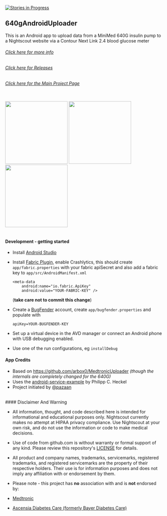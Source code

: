 [![Stories in Progress](https://badge.waffle.io/pazaan/640gAndroidUploader.svg?label=in%20progress&title=In%20Progress)](http://waffle.io/pazaan/640gAndroidUploader)

## 640gAndroidUploader

This is an Android app to upload data from a MiniMed 640G insulin pump to a Nightscout website via a Contour Next Link 2.4 blood glucose meter

###### [Click here for more info](https://github.com/pazaan/640gAndroidUploader/wiki)
###### [Click here for Releases](https://github.com/pazaan/640gAndroidUploader/releases)
###### [Click here for the Main Project Page](http://pazaan.github.io/640gAndroidUploader/)

<br/>
<a target="blank" href="https://raw.githubusercontent.com/wiki/pazaan/640gAndroidUploader/images/kit-showing-app.jpg"><img src="https://raw.githubusercontent.com/wiki/pazaan/640gAndroidUploader/images/kit-showing-app.jpg" width="200"></a>
<a target="blank" href="https://raw.githubusercontent.com/wiki/pazaan/640gAndroidUploader/images/kit-in-case-1.jpg"><img src="https://raw.githubusercontent.com/wiki/pazaan/640gAndroidUploader/images/kit-in-case-1.jpg" width="200"></a>
<a target="blank" href="https://raw.githubusercontent.com/wiki/pazaan/640gAndroidUploader/images/kit-in-case-2.jpg"><img src="https://raw.githubusercontent.com/wiki/pazaan/640gAndroidUploader/images/kit-in-case-2.jpg" width="200"></a>
<br/><br/>

#### Development - getting started

 - Install [Android Studio](https://developer.android.com/studio/index.html)
 - Install [Fabric Plugin](https://fabric.io), enable Crashlytics, this should create `app/fabric.properties` with your fabric apiSecret and also add a fabric key to `app/src/AndroidManifest.xml`

   ```
   <meta-data
       android:name="io.fabric.ApiKey"
       android:value="YOUR-FABRIC-KEY" />
   ```

   (**take care not to commit this change**)
 - Create a [BugFender](https://app.bugfender.com) account, create `app/bugfender.properties` and populate with

   ```
   apiKey=YOUR-BUGFENDER-KEY
   ```
 - Set up a virtual device in the AVD manager or connect an Android phone with USB debugging enabled.

 - Use one of the run configurations, eg `installDebug`
 
#### App Credits
* Based on https://github.com/arbox0/MedtronicUploader *(though the internals are completely changed for the 640G)*
* Uses the [android-service-example](https://code.launchpad.net/~binwiederhier/+junk/android-service-example) by Philipp C. Heckel
* Project initiated by [@pazaan](https://github.com/pazaan)

<br/>
#### Disclaimer And Warning

+ All information, thought, and code described here is intended for informational and educational purposes only. Nightscout currently makes no attempt at HIPAA privacy compliance. Use Nightscout at your own risk, and do not use the information or code to make medical decisions.

+ Use of code from github.com is without warranty or formal support of any kind. Please review this repository's [LICENSE](https://github.com/pazaan/640gAndroidUploader/blob/master/LICENSE) for details. 

+ All product and company names, trademarks, servicemarks, registered trademarks, and registered servicemarks are the property of their respective holders. Their use is for information purposes and does not imply any affiliation with or endorsement by them. 

+ Please note - this project has **no** association with and is **not** endorsed by:
 + [Medtronic](http://www.medtronicdiabetes.com/)
 + [Ascensia Diabetes Care (formerly Bayer Diabetes Care)](http://www.ascensia.com/)
